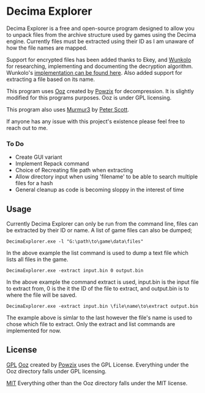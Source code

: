 
# Decima Explorer


Decima Explorer is a free and open-source program designed to allow you to unpack files from the archive structure used by games using the Decima engine. Currently files must be extracted using their ID as I am unaware of how the file names are mapped.

Support for encrypted files has been added thanks to Ekey, and [Wunkolo](https://github.com/Wunkolo) for researching, implementing and documenting the decryption algorithm. Wunkolo's [implementation can be found here](https://github.com/Wunkolo/DecimaTools). Also added support for extracting a file based on its name.

This program uses [Ooz](https://github.com/powzix/ooz) created by [Powzix](https://github.com/powzix) for decompression. It is slightly modified for this programs purposes. Ooz is under GPL licensing.

This program also uses [Murmur3](https://github.com/PeterScott/murmur3) by [Peter Scott](https://github.com/PeterScott).

If anyone has any issue with this project's existence please feel free to reach out to me.

### To Do
 - Create GUI variant
 - Implement Repack command
 - Choice of Recreating file path when extracting
 - Allow directory input when using 'filename' to be able to search multiple files for a hash
 - General cleanup as code is becoming sloppy in the interest of time

##  Usage

Currently Decima Explorer can only be run from the command line, files can be extracted by their ID or name. A list of game files can also be dumped;

```
DecimaExplorer.exe -l "G:\path\to\game\data\files"
```
In the above example the list command is used to dump a text file which lists all files in the game.

```
DecimaExplorer.exe -extract input.bin 0 output.bin
```
In the above example the command extract is used, input.bin is the input file to extract from, 0 is the it the ID of the file to extract, and output.bin is to where the file will be saved.

```
DecimaExplorer.exe -extract input.bin \file\name\to\extract output.bin
```
The example above is simlar to the last however the file's name is used to chose which file to extract. Only the extract and list commands are implemented for now.
## License
[GPL](ooz/LICENSE.md)
[Ooz](https://github.com/powzix/ooz) created by [Powzix](https://github.com/powzix) uses the GPL License. Everything under the Ooz directory falls under GPL licensing.

[MIT](LICENSE.md)
Everything other than the Ooz directory falls under the MIT license.